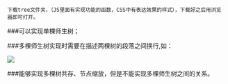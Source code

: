     下载tree文件夹，（JS里面有实现功能的函数，CSS中有表达效果的样式），下载好之后用浏览器即可打开。
###可以实现单棵师生树；

###多棵师生树实现时需要在描述两棵树的段落之间换行,如：
 
![](https://github.com/S031702143/031702143&031702136/raw/master/输入格式.png)

###能够实现多棵树共存、节点缩放，但是不能实现多棵师生树之间的关系。
